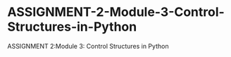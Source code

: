 # ASSIGNMENT-2-Module-3-Control-Structures-in-Python
ASSIGNMENT 2:Module 3: Control Structures in Python
